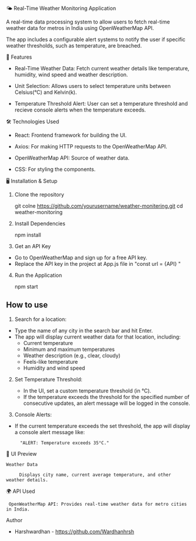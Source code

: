🌤️ Real-Time Weather Monitoring Application

A real-time data processing system to allow users to fetch real-time weather data for metros in India using OpenWeatherMap API. 

The app includes a configurable alert systems to notify the user if specific weather thresholds, such as temperature, are breached.

🚀 Features

- Real-Time Weather Data: Fetch current weather details like temperature, humidity, wind speed and weather description.

- Unit Selection: Allows users to select temperature units between Celsius(°C) and Kelvin(k).

- Temperature Threshold Alert: User can set a temperature threshold and recieve console alerts when the temperature exceeds.

🛠️ Technologies Used

- React: Frontend framework for building the UI.

- Axios: For making HTTP requests to the OpenWeatherMap API.

- OpenWeatherMap API: Source of weather data.

- CSS: For styling the components.

🖥️ Installation & Setup

1. Clone the repository

    git colne https://github.com/yourusername/weather-monitering.git
    cd weather-monitoring

2. Install Dependencies
    
    npm install

3. Get an API Key
    
- Go to OpenWeatherMap and sign up for a free API key.
- Replace the API key in the project at App.js file in "const url = {API} "

4. Run the Application

    npm start

## How to use 

1. Search for a location:

- Type the name of any city in the search bar and hit Enter.
- The app will display current weather data for that location, including:
    - Current temperature
    - Minimum and maximum temperatures
    - Weather description (e.g., clear, cloudy)
    - Feels-like temperature
    - Humidity and wind speed

2. Set Temperature Threshold:

    - In the UI, set a custom temperature threshold (in °C).
    - If the temperature exceeds the threshold for the
    specified number of consecutive updates, an alert message will be logged in the console.

3. Console Alerts:

- If the current temperature exceeds the set threshold, the app will display a console alert message like:

        "ALERT: Temperature exceeds 35°C."

🎨 UI Preview

    Weather Data

         Displays city name, current average temperature, and other weather details.

🌍 API Used
    
     OpenWeatherMap API: Provides real-time weather data for metro cities in India.

Author
- Harshwardhan - https://github.com/Wardhanhrsh
